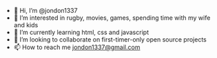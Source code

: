 - 👋 Hi, I’m @jondon1337
- 👀 I’m interested in rugby, movies, games, spending time with my wife and kids
- 🌱 I’m currently learning html, css and javascript
- 💞️ I’m looking to collaborate on first-timer-only open source projects
- 📫 How to reach me jondon1337@gmail.com 


